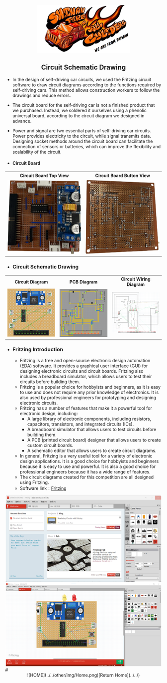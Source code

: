 <div align="center"><img src="../../other/img/logo.png" width="300" alt=" logo"></div>

## <div align="center">Circuit Schematic Drawing </div>

 - In the design of self-driving car circuits, we used the Fritzing circuit software to draw circuit diagrams according to the functions required by self-driving cars. This method allows construction workers to follow the drawings and reduce errors.
 - The circuit board for the self-driving car is not a finished product that we purchased. Instead, we soldered it ourselves using a phenolic universal board, according to the circuit diagram we designed in advance.
 - Power and signal are two essential parts of self-driving car circuits. Power provides electricity to the circuit, while signal transmits data. Designing socket methods around the circuit board can facilitate the connection of sensors or batteries, which can improve the flexibility and scalability of the circuit.
   
 - #### Circuit Board
<div align="center">
<table>
  <tr align="center">
      <th> Circuit Board Top View</th><th>Circuit Board Button View</th>
  </tr>
  <tr align="center">
     <td> <img src="../../v-photos/img/circuit_up.png" width="300" alt="circuit_up"> </td><td><img src="../../v-photos/img/circuit_lower.png" width="300" alt="circuit_lower.jpg"></td>
  </tr>
</table>
</div>

- ### Circuit Schematic Drawing
<div align="center">
<table>
  <tr align="center">
      <th>Circuit Diagram</th><th>PCB Diagram</th><th>Circuit Wiring Diagram</th>
  </tr>
  <tr align="center">
     <td><img src="./img/simulation_2.png" width="300" alt="Circuit Diagram"></td><td><img src="./img/simulation.png" width="300" alt="PCB Diagram"></td><td><img src="./img/Altium Designer.png" width="300" alt="Circuit Wiring Diagram"></td>
  </tr>
</table>
</div>

- ### Fritzing Introduction
  - Fritzing is a free and open-source electronic design automation (EDA) software. It provides a graphical user interface (GUI) for designing electronic circuits and circuit boards. Fritzing also includes a breadboard simulator, which allows users to test their circuits before building them.  
  - Fritzing is a popular choice for hobbyists and beginners, as it is easy to use and does not require any prior knowledge of electronics. It is also used by professional engineers for prototyping and designing electronic circuits.
  - Fritzing has a number of features that make it a powerful tool for electronic design, including:  
    - A large library of electronic components, including resistors, capacitors, transistors, and integrated circuits (ICs).  
    - A breadboard simulator that allows users to test circuits before building them.  
    - A PCB (printed circuit board) designer that allows users to create custom circuit boards.   
    - A schematic editor that allows users to create circuit diagrams.
  - In general, Fritzing is a very useful tool for a variety of electronic design applications. It is a good choice for hobbyists and beginners because it is easy to use and powerful. It is also a good choice for professional engineers because it has a wide range of features.
  - The circuit diagrams created for this competition are all designed using Fritzing.
  - Software link：[Fritzing](https://fritzing.org/)  
<div align="center"><img src="./img/Fritzing.png" width="500" alt=" Fritzing">   <img src="./img/frtzing1.png" width="500" alt=" Fritzing"></div>  
# <div align="center">![HOME](../../other/img/Home.png)[Return Home](../../)</div>  

